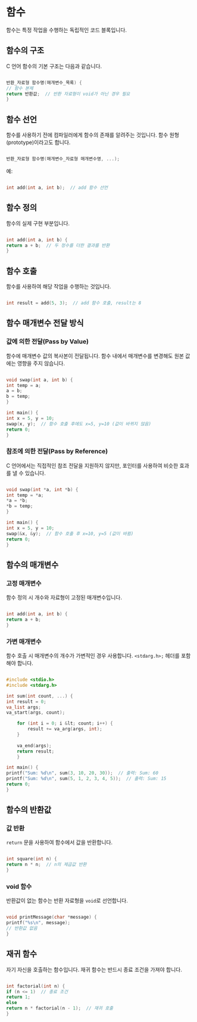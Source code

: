 # 함수
함수는 특정 작업을 수행하는 독립적인 코드 블록입니다.

## 함수의 구조
C 언어 함수의 기본 구조는 다음과 같습니다.
```C

반환_자료형 함수명(매개변수_목록) {
// 함수 본체
return 반환값;  // 반환 자료형이 void가 아닌 경우 필요
}

```

## 함수 선언
함수를 사용하기 전에 컴파일러에게 함수의 존재를 알려주는 것입니다. 함수 원형(prototype)이라고도 합니다.
```C

반환_자료형 함수명(매개변수_자료형 매개변수명, ...);

```
예:
```C

int add(int a, int b);  // add 함수 선언

```

## 함수 정의
함수의 실제 구현 부분입니다.
```C

int add(int a, int b) {
return a + b;  // 두 정수를 더한 결과를 반환
}

```

## 함수 호출
함수를 사용하여 해당 작업을 수행하는 것입니다.
```C

int result = add(5, 3);  // add 함수 호출, result는 8

```

## 함수 매개변수 전달 방식

### 값에 의한 전달(Pass by Value)
함수에 매개변수 값의 복사본이 전달됩니다. 함수 내에서 매개변수를 변경해도 원본 값에는 영향을 주지 않습니다.
```C

void swap(int a, int b) {
int temp = a;
a = b;
b = temp;
}

int main() {
int x = 5, y = 10;
swap(x, y);  // 함수 호출 후에도 x=5, y=10 (값이 바뀌지 않음)
return 0;
}

```

### 참조에 의한 전달(Pass by Reference)
C 언어에서는 직접적인 참조 전달을 지원하지 않지만, 포인터를 사용하여 비슷한 효과를 낼 수 있습니다.
```C

void swap(int *a, int *b) {
int temp = *a;
*a = *b;
*b = temp;
}

int main() {
int x = 5, y = 10;
swap(&x, &y);  // 함수 호출 후 x=10, y=5 (값이 바뀜)
return 0;
}

```

## 함수의 매개변수

### 고정 매개변수
함수 정의 시 개수와 자료형이 고정된 매개변수입니다.
```C

int add(int a, int b) {
return a + b;
}

```

### 가변 매개변수
함수 호출 시 매개변수의 개수가 가변적인 경우 사용합니다. `<stdarg.h>;` 헤더를 포함해야 합니다.
```C

#include <stdio.h>
#include <stdarg.h>

int sum(int count, ...) {
int result = 0;
va_list args;
va_start(args, count);

    for (int i = 0; i &lt; count; i++) {
        result += va_arg(args, int);
    }
    
    va_end(args);
    return result;
    }

int main() {
printf("Sum: %d\n", sum(3, 10, 20, 30));  // 출력: Sum: 60
printf("Sum: %d\n", sum(5, 1, 2, 3, 4, 5));  // 출력: Sum: 15
return 0;
}

```

## 함수의 반환값

### 값 반환
`return` 문을 사용하여 함수에서 값을 반환합니다.
```C

int square(int n) {
return n * n;  // n의 제곱값 반환
}

```

### void 함수
반환값이 없는 함수는 반환 자료형을 `void`로 선언합니다.
```C

void printMessage(char *message) {
printf("%s\n", message);
// 반환값 없음
}

```

## 재귀 함수
자기 자신을 호출하는 함수입니다. 재귀 함수는 반드시 종료 조건을 가져야 합니다.
```C

int factorial(int n) {
if (n <= 1)  // 종료 조건
return 1;
else
return n * factorial(n - 1);  // 재귀 호출
}

```
